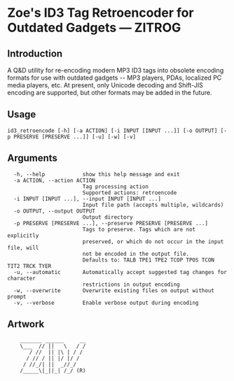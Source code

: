 
# Zoe's ID3 Tag Retroencoder for Outdated Gadgets &mdash; ZITROG

## Introduction
A Q&D utility for re-encoding modern MP3 ID3 tags into obsolete encoding formats
for use with outdated gadgets -- MP3 players, PDAs, localized PC media players,
etc. At present, only Unicode decoding and Shift-JIS encoding are supported, but
other formats may be added in the future.

## Usage
`id3_retroencode [-h] [-a ACTION] [-i INPUT [INPUT ...]] [-o OUTPUT] [-p PRESERVE [PRESERVE ...]] [-u] [-w] [-v]`

## Arguments
```
  -h, --help            show this help message and exit
  -a ACTION, --action ACTION
                        Tag processing action
                        Supported actions: retroencode
  -i INPUT [INPUT ...], --input INPUT [INPUT ...]
                        Input file path (accepts multiple, wildcards)
  -o OUTPUT, --output OUTPUT
                        Output directory
  -p PRESERVE [PRESERVE ...], --preserve PRESERVE [PRESERVE ...]
                        Tags to preserve. Tags which are not explicitly
                        preserved, or which do not occur in the input file, will
                        not be encoded in the output file.
                        Defaults to: TALB TPE1 TPE2 TCOP TPOS TCON TIT2 TRCK TYER
  -u, --automatic       Automatically accept suggested tag changes for character
                        restrictions in output encoding
  -w, --overwrite       Overwrite existing files on output without prompt
  -v, --verbose         Enable verbose output during encoding
```

## Artwork
```
    _______ ______     __
    \___  // ||   \   / /
       / //  || |\ | / /
      / // / || |/ |/ /
     / //_/| ||  _//_/
    /_____\|_||_| /_/ (R)

```
